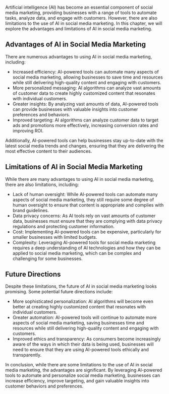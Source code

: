 
Artificial intelligence (AI) has become an essential component of social media marketing, providing businesses with a range of tools to automate tasks, analyze data, and engage with customers. However, there are also limitations to the use of AI in social media marketing. In this chapter, we will explore the advantages and limitations of AI in social media marketing.

Advantages of AI in Social Media Marketing
------------------------------------------

There are numerous advantages to using AI in social media marketing, including:

* Increased efficiency: AI-powered tools can automate many aspects of social media marketing, allowing businesses to save time and resources while still delivering high-quality content and engaging with customers.
* More personalized messaging: AI algorithms can analyze vast amounts of customer data to create highly customized content that resonates with individual customers.
* Greater insights: By analyzing vast amounts of data, AI-powered tools can provide businesses with valuable insights into customer preferences and behaviors.
* Improved targeting: AI algorithms can analyze customer data to target ads and promotions more effectively, increasing conversion rates and improving ROI.

Additionally, AI-powered tools can help businesses stay up-to-date with the latest social media trends and changes, ensuring that they are delivering the most effective content to their audiences.

Limitations of AI in Social Media Marketing
-------------------------------------------

While there are many advantages to using AI in social media marketing, there are also limitations, including:

* Lack of human oversight: While AI-powered tools can automate many aspects of social media marketing, they still require some degree of human oversight to ensure that content is appropriate and complies with brand guidelines.
* Data privacy concerns: As AI tools rely on vast amounts of customer data, businesses must ensure that they are complying with data privacy regulations and protecting customer information.
* Cost: Implementing AI-powered tools can be expensive, particularly for smaller businesses with limited budgets.
* Complexity: Leveraging AI-powered tools for social media marketing requires a deep understanding of AI technologies and how they can be applied to social media marketing, which can be complex and challenging for some businesses.

Future Directions
-----------------

Despite these limitations, the future of AI in social media marketing looks promising. Some potential future directions include:

* More sophisticated personalization: AI algorithms will become even better at creating highly customized content that resonates with individual customers.
* Greater automation: AI-powered tools will continue to automate more aspects of social media marketing, saving businesses time and resources while still delivering high-quality content and engaging with customers.
* Improved ethics and transparency: As consumers become increasingly aware of the ways in which their data is being used, businesses will need to ensure that they are using AI-powered tools ethically and transparently.

In conclusion, while there are some limitations to the use of AI in social media marketing, the advantages are significant. By leveraging AI-powered tools to automate and personalize social media marketing, businesses can increase efficiency, improve targeting, and gain valuable insights into customer behaviors and preferences.
